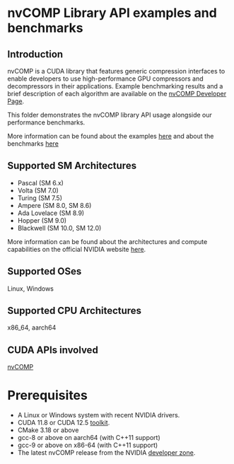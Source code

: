# nvCOMP Library API examples and benchmarks

## Introduction

nvCOMP is a CUDA library that features generic compression interfaces to enable developers to use high-performance GPU compressors and decompressors in their applications. Example benchmarking results and a brief description of each algorithm are available on the [nvCOMP Developer Page](https://developer.nvidia.com/nvcomp).

This folder demonstrates the nvCOMP library API usage alongside our performance benchmarks.

More information can be found about the examples [here](examples/) and about the benchmarks [here](benchmarks/)

## Supported SM Architectures

- Pascal (SM 6.x)
- Volta (SM 7.0)
- Turing (SM 7.5)
- Ampere (SM 8.0, SM 8.6)
- Ada Lovelace (SM 8.9)
- Hopper (SM 9.0)
- Blackwell (SM 10.0, SM 12.0)

More information can be found about the architectures and compute capabilities on the official NVIDIA website [here](https://developer.nvidia.com/cuda-gpus).

## Supported OSes

Linux, Windows

## Supported CPU Architectures

x86_64, aarch64

## CUDA APIs involved

[nvCOMP](https://docs.nvidia.com/cuda/nvcomp/index.html)

# Prerequisites
- A Linux or Windows system with recent NVIDIA drivers.
- CUDA 11.8 or CUDA 12.5 [toolkit](https://developer.nvidia.com/cuda-downloads).
- CMake 3.18 or above
- gcc-8 or above on aarch64 (with C++11 support)
- gcc-9 or above on x86-64 (with C++11 support)
- The latest nvCOMP release from the NVIDIA [developer zone](https://developer.nvidia.com/nvcomp).